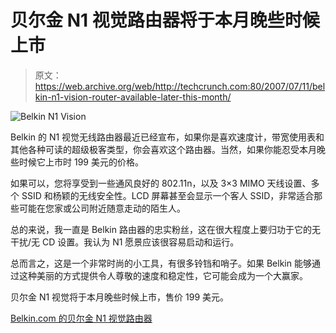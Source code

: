 # 贝尔金 N1 视觉路由器将于本月晚些时候上市

> 原文：<https://web.archive.org/web/http://techcrunch.com:80/2007/07/11/belkin-n1-vision-router-available-later-this-month/>

![Belkin N1 Vision](img/5857409b7f72f6dc341a81ddda7e8a01.png)

Belkin 的 N1 视觉无线路由器最近已经宣布，如果你是喜欢速度计，带宽使用表和其他各种可读的超级极客类型，你会喜欢这个路由器。当然，如果你能忍受本月晚些时候它上市时 199 美元的价格。

如果可以，您将享受到一些通风良好的 802.11n，以及 3×3 MIMO 天线设置、多个 SSID 和杨颖的无线安全性。LCD 屏幕甚至会显示一个客人 SSID，非常适合那些可能在您家或公司附近随意走动的陌生人。

总的来说，我一直是 Belkin 路由器的忠实粉丝，这在很大程度上要归功于它的无干扰/无 CD 设置。我认为 N1 愿景应该很容易启动和运行。

总而言之，这是一个非常时尚的小工具，有很多铃铛和哨子。如果 Belkin 能够通过这种美丽的方式提供令人尊敬的速度和稳定性，它可能会成为一个大赢家。

贝尔金 N1 视觉将于本月晚些时候上市，售价 199 美元。

[Belkin.com 的贝尔金 N1 视觉路由器](https://web.archive.org/web/20151112195332/http://catalog.belkin.com/IWCatProductPage.process?Product_Id=377018)